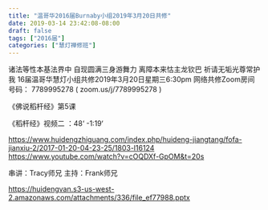 ```yaml
---
title: "温哥华2016届Burnaby小组2019年3月20日共修"
date: 2019-03-14 23:42:08-08:00
draft: false
tags: ["2016届"]
categories: ["慧灯禅修班"]
---
```

诸法等性本基法界中 自现圆满三身游舞力
离障本来怙主龙钦巴 祈请无垢光尊常护我
16届温哥华慧灯小组共修2019年3月20日星期三6:30pm
网络共修Zoom房间号码： 7789995278 ( zoom.us/j/7789995278 )

《佛说稻杆经》第5课

《稻杆经》视频二 ：48‘ -1:19‘

https://www.huidengzhiguang.com/index.php/huideng-jiangtang/fofa-jianxiu-2/2017-01-20-04-23-25/1803-l16124
https://www.youtube.com/watch?v=cOQDXf-GpOM&t=20s

串讲：Tracy师兄
主持：Frank师兄

 https://huidengvan.s3-us-west-2.amazonaws.com/attachments/336/file_ef77988.pptx
